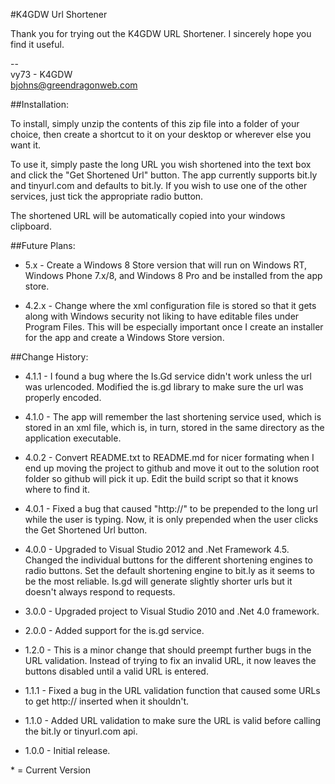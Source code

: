 #K4GDW Url Shortener

Thank you for trying out the K4GDW URL Shortener.  I sincerely hope you find it useful.

--  
vy73 - K4GDW  
bjohns@greendragonweb.com

##Installation:

To install, simply unzip the contents of this zip file into a folder of your choice, then create a shortcut to it on your desktop or wherever else you want it.

To use it, simply paste the long URL you wish shortened into the text box and click the "Get Shortened Url" button.  The app currently supports bit.ly and tinyurl.com and defaults to bit.ly.  If you wish to use one of the other services, just tick the appropriate radio button.

The shortened URL will be automatically copied into your windows clipboard.

##Future Plans:

* 5.x -	Create a Windows 8 Store version that will run on Windows RT, Windows Phone 7.x/8, and Windows 8 Pro and be installed from the app store.

* 4.2.x - Change where the xml configuration file is stored so that it gets along with Windows security not liking to have editable files under Program Files.  This will be especially important once I create an installer for the app and create a Windows Store version.

##Change History:
* 4.1.1 - I found a bug where the Is.Gd service didn't work unless the url was urlencoded.  Modified the is.gd library to make sure the url was properly encoded.

* 4.1.0 - The app will remember the last shortening service used, which is stored in an xml file, which is, in turn, stored in the same directory as the application executable.

* 4.0.2 - Convert README.txt to README.md for nicer formating when I end up moving the project to github and move it out to the solution root folder so github will pick it up.  Edit the build script so that it knows where to find it.

* 4.0.1	- Fixed a bug that caused "http://" to be prepended to the long url while the user is typing.  Now, it is only prepended when the user clicks the Get Shortened Url button.

* 4.0.0 - Upgraded to Visual Studio 2012 and .Net Framework 4.5.  Changed the individual buttons for the different shortening engines to radio buttons.  Set the default shortening engine to bit.ly as it seems to be the most reliable.  Is.gd will generate slightly shorter urls but it doesn't always respond to requests.

* 3.0.0	- Upgraded project to Visual Studio 2010 and .Net 4.0 framework.

* 2.0.0	- Added support for the is.gd service.

* 1.2.0 - This is a minor change that should preempt further bugs in the URL validation.  Instead of trying to fix an invalid URL, it now leaves the buttons disabled until a valid URL is entered.

* 1.1.1	- Fixed a bug in the URL validation function that caused some URLs to get http:// inserted when it shouldn't.

* 1.1.0 - Added URL validation to make sure the URL is valid before calling the bit.ly or tinyurl.com api.

* 1.0.0	- Initial release.

\* = Current Version